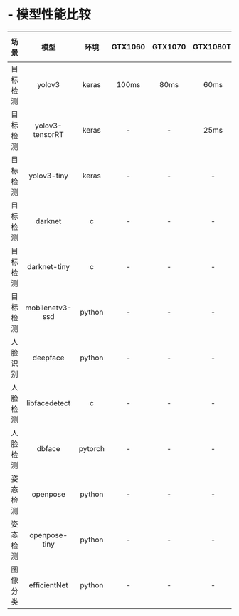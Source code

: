 # - 模型性能比较


| 场景 | 模型 | 环境 |GTX1060 | GTX1070 | GTX1080TI | GTX2080TI | i7-9550 | ARM-RK3399 | ARM-RK3399 Pro |
| :-: | :-: | :-: | :-: | :-: | :-: | :-: | :-: | :-: | :-: |
| 目标检测 | yolov3 | keras | 100ms | 80ms | 60ms | 50ms | -| -| - | 
| 目标检测 | yolov3-tensorRT | keras | - | - | 25ms | - | 65ms| -| - | 
| 目标检测 | yolov3-tiny | keras | - | - | - | - | -| 300ms| - |
| 目标检测 | darknet | c | - | - | - | - | -| -| - | 
| 目标检测 | darknet-tiny | c | - | - | - | - | 10ms| -| - | 
| 目标检测 | mobilenetv3-ssd | python | - | - | - | - | -| -| - |
| 人脸识别 | deepface | python | - | - | - | - | -| -| - |
| 人脸检测 | libfacedetect | c | - | - | - | - | -| 20ms| - | 
| 人脸检测 | dbface | pytorch | - | - | - | 100ms | -| -| - | 
| 姿态检测 | openpose | python | - | - | - | - | -| 40ms| - | 
| 姿态检测 | openpose-tiny | python | - | - | - | - | - | 10ms | -| 
| 图像分类 | efficientNet | python | - | - | - | - | - | - | -| 
